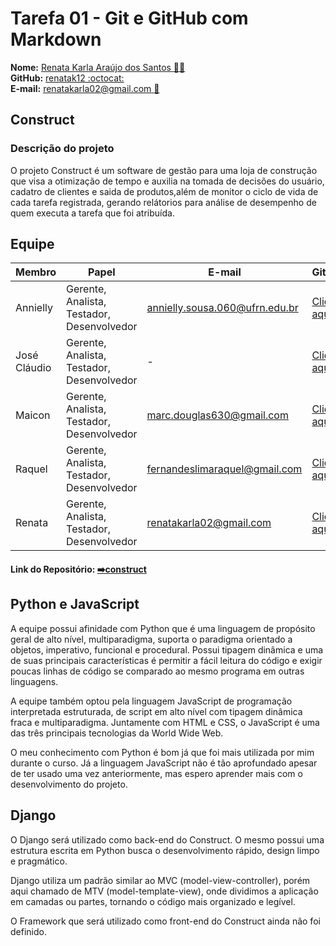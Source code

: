 # Tarefa 01 - Git e GitHub com Markdown

**Nome:** [Renata Karla Araújo dos Santos :woman_technologist:](http://lattes.cnpq.br/4286250622494169)  
**GitHub:** [renatak12 :octocat:](https://github.com/renatak12)  
**E-mail:** [renatakarla02@gmail.com :email:](http://renatakarla02@gmail.com)

## Construct

### Descrição do projeto

O projeto Construct é um software de gestão para uma loja de construção que visa a otimização de tempo e auxilia na tomada de decisões do usuário, cadatro de clientes e saida de produtos,além de monitor o ciclo de vida de cada tarefa registrada, gerando relátorios para análise de desempenho de quem executa a tarefa que foi atribuída.

## Equipe

| Membro    | Papel                                      | E-mail                      | GitHub                                                     |
| --------- | ------------------------------------------ | --------------------------- | ---------------------------------------------------------- |
| Annielly | Gerente, Analista, Testador, Desenvolvedor | annielly.sousa.060@ufrn.edu.br | [Clique aqui](https://github.com/Anniellyfs)        |
| José Cláudio   | Gerente, Analista, Testador, Desenvolvedor |  -  | [Clique aqui](https://github.com/ZeClaudio-Jr)   |
| Maicon   | Gerente, Analista, Testador, Desenvolvedor | marc.douglas630@gmail.com | [Clique aqui](https://github.com/mdouglas630) |
| Raquel      | Gerente, Analista, Testador, Desenvolvedor | fernandeslimaraquel@gmail.com           | [Clique aqui](https://github.com/fernandesraquel)       |
| Renata      | Gerente, Analista, Testador, Desenvolvedor | renatakarla02@gmail.com | [Clique aqui](https://github.com/renatak12)       |

#### Link do Repositório: [➡️construct]()

## Python e JavaScript

A equipe possui afinidade com Python que é uma linguagem de propósito geral de alto nível, multiparadigma, suporta o paradigma orientado a objetos, imperativo, funcional e procedural. Possui tipagem dinâmica e uma de suas principais características é permitir a fácil leitura do código e exigir poucas linhas de código se comparado ao mesmo programa em outras linguagens.

A equipe também optou pela linguagem JavaScript de programação interpretada estruturada, de script em alto nível com tipagem dinâmica fraca e multiparadigma. Juntamente com HTML e CSS, o JavaScript é uma das três principais tecnologias da World Wide Web.

O meu conhecimento com Python é bom já que foi mais utilizada por mim durante o curso. Já a linguagem JavaScript não é tão aprofundado apesar de ter usado uma vez anteriormente, mas espero aprender mais com o desenvolvimento do projeto.
## Django 

 O Django será utilizado como back-end do Construct. O mesmo possui uma estrutura escrita em Python busca o desenvolvimento rápido, design limpo e pragmático.

Django utiliza um padrão similar ao MVC (model-view-controller), porém aqui chamado de MTV (model-template-view), onde dividimos a aplicação em camadas ou partes, tornando o código mais organizado e legível.

O Framework que será utilizado como front-end do Construct ainda não foi definido.


